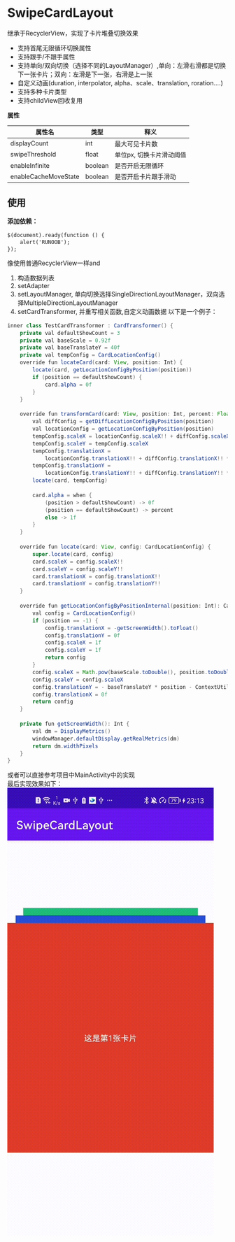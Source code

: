 # SwipeCardLayout
继承于RecyclerView，实现了卡片堆叠切换效果

* 支持首尾无限循环切换属性
* 支持跟手/不跟手属性
* 支持单向/双向切换（选择不同的LayoutManager）,单向：左滑右滑都是切换下一张卡片；双向：左滑是下一张，右滑是上一张
* 自定义动画(duration, interpolator, alpha、scale、translation, roration....)
* 支持多种卡片类型
* 支持childView回收复用

**属性**

|  属性名   | 类型  | 释义  |
|  ----  | ----  |----  |
| displayCount  | int |最大可见卡片数 |
| swipeThreshold  | float |单位px, 切换卡片滑动阈值 |
| enableInfinite  | boolean |是否开启无限循环 |
| enableCacheMoveState  | boolean |是否开启卡片跟手滑动 |

## 使用
**添加依赖：**</br>
```
$(document).ready(function () {
    alert('RUNOOB');
});
```

像使用普通RecyclerView一样and
1. 构造数据列表
2. setAdapter
3. setLayoutManager, 单向切换选择SingleDirectionLayoutManager，双向选择MultipleDirectionLayoutManager
4. setCardTransformer, 并重写相关函数,自定义动画数据
以下是一个例子：</br>
```java
inner class TestCardTransformer : CardTransformer() {
    private val defaultShowCount = 3
    private val baseScale = 0.92f
    private val baseTranslateY = 40f
    private val tempConfig = CardLocationConfig()
    override fun locateCard(card: View, position: Int) {
        locate(card, getLocationConfigByPosition(position))
        if (position == defaultShowCount) {
            card.alpha = 0f
        }
    }

    override fun transformCard(card: View, position: Int, percent: Float) {
        val diffConfig = getDiffLocationConfigByPosition(position)
        val locationConfig = getLocationConfigByPosition(position)
        tempConfig.scaleX = locationConfig.scaleX!! + diffConfig.scaleX!! * percent
        tempConfig.scaleY = tempConfig.scaleX
        tempConfig.translationX =
            locationConfig.translationX!! + diffConfig.translationX!! * percent
        tempConfig.translationY =
            locationConfig.translationY!! + diffConfig.translationY!! * percent
        locate(card, tempConfig)

        card.alpha = when {
            (position > defaultShowCount) -> 0f
            (position == defaultShowCount) -> percent
            else -> 1f
        }
    }

    override fun locate(card: View, config: CardLocationConfig) {
        super.locate(card, config)
        card.scaleX = config.scaleX!!
        card.scaleY = config.scaleY!!
        card.translationX = config.translationX!!
        card.translationY = config.translationY!!
    }

    override fun getLocationConfigByPositionInternal(position: Int): CardLocationConfig {
        val config = CardLocationConfig()
        if (position == -1) {
            config.translationX = -getScreenWidth().toFloat()
            config.translationY = 0f
            config.scaleX = 1f
            config.scaleY = 1f
            return config
        }
        config.scaleX = Math.pow(baseScale.toDouble(), position.toDouble()).toFloat()
        config.scaleY = config.scaleX
        config.translationY = - baseTranslateY * position - ContextUtils.dp2px(this@MainActivity, 400f) * ((1 - config.scaleX!!) / 2f)
        config.translationX = 0f
        return config
    }

    private fun getScreenWidth(): Int {
        val dm = DisplayMetrics()
        windowManager.defaultDisplay.getRealMetrics(dm)
        return dm.widthPixels
    }
}
```
或者可以直接参考项目中MainActivity中的实现</br>
最后实现效果如下：</br>
![](https://github.com/kiritoj/SwipeCardLayout/blob/master/SVID_20230905_231324%20-original-original.gif)

